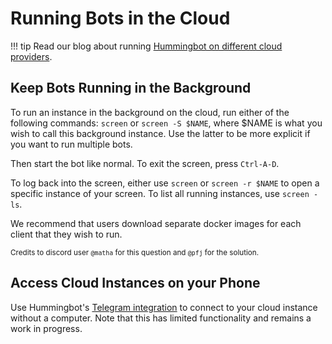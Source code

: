 # Running Bots in the Cloud

!!! tip
    Read our blog about running [Hummingbot on different cloud providers](https://www.hummingbot.io/blog/2019-06-cloud-providers/).

## Keep Bots Running in the Background

To run an instance in the background on the cloud, run either of the following commands: `screen` or `screen -S $NAME`, where $NAME is what you wish to call this background instance. Use the latter to be more explicit if you want to run multiple bots.

Then start the bot like normal. To exit the screen, press `Ctrl-A-D`.

To log back into the screen, either use `screen` or `screen -r $NAME` to open a specific instance of your screen. To list all running instances, use `screen -ls`.

We recommend that users download separate docker images for each client that they wish to run.

<small>Credits to discord user `@matha` for this question and `@pfj` for the solution.</small>

## Access Cloud Instances on your Phone

Use Hummingbot's [Telegram integration](/operation/telegram) to connect to your cloud instance without a computer. Note that this has limited functionality and remains a work in progress.
